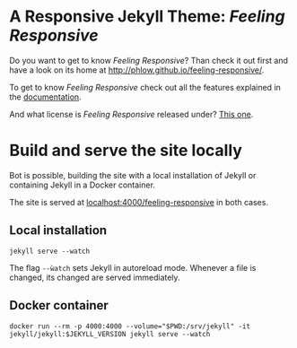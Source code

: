 # A Responsive Jekyll Theme: *Feeling Responsive*

Do you want to get to know *Feeling Responsive*? Than check it out first and have a look on its home at  <http://phlow.github.io/feeling-responsive/>.

To get to know *Feeling Responsive* check out all the features explained in the [documentation][1].

And what license is *Feeling Responsive* released under? [This one][2].

# Build and serve the site locally

Bot is possible, building the site with a local installation of Jekyll or containing Jekyll in a Docker container.

The site is served at [localhost:4000/feeling-responsive](localhost:4000/feeling-responsive) in both cases.

## Local installation

```
jekyll serve --watch
```

The flag `--ẁatch` sets Jekyll in autoreload mode. Whenever a file is changed, its changed are served immediately.


## Docker container

```
docker run --rm -p 4000:4000 --volume="$PWD:/srv/jekyll" -it jekyll/jekyll:$JEKYLL_VERSION jekyll serve --watch
```


 [1]: http://phlow.github.io/feeling-responsive/documentation/
 [2]: https://github.com/Phlow/feeling-responsive/blob/gh-pages/LICENSE